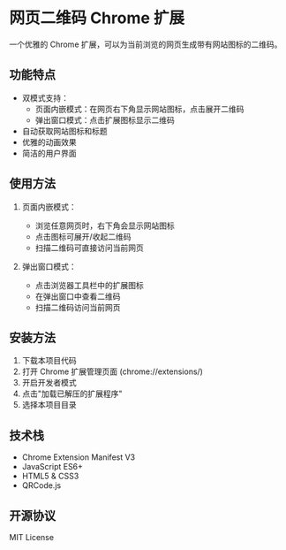 # 网页二维码 Chrome 扩展

一个优雅的 Chrome 扩展，可以为当前浏览的网页生成带有网站图标的二维码。

## 功能特点

- 双模式支持：
  - 页面内嵌模式：在网页右下角显示网站图标，点击展开二维码
  - 弹出窗口模式：点击扩展图标显示二维码
- 自动获取网站图标和标题
- 优雅的动画效果
- 简洁的用户界面

## 使用方法

1. 页面内嵌模式：
   - 浏览任意网页时，右下角会显示网站图标
   - 点击图标可展开/收起二维码
   - 扫描二维码可直接访问当前网页

2. 弹出窗口模式：
   - 点击浏览器工具栏中的扩展图标
   - 在弹出窗口中查看二维码
   - 扫描二维码访问当前网页

## 安装方法

1. 下载本项目代码
2. 打开 Chrome 扩展管理页面 (chrome://extensions/)
3. 开启开发者模式
4. 点击"加载已解压的扩展程序"
5. 选择本项目目录

## 技术栈

- Chrome Extension Manifest V3
- JavaScript ES6+
- HTML5 & CSS3
- QRCode.js

## 开源协议

MIT License 
